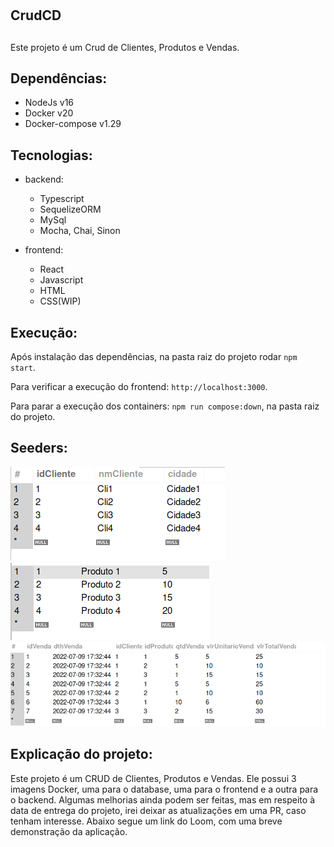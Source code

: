 #
CrudCD
-------------------------------

##
Este projeto é um Crud de Clientes, Produtos e Vendas.

###
Dependências:
-------------------------------
   - NodeJs v16
   - Docker v20
   - Docker-compose v1.29

###
Tecnologias:
-------------------------------
  - backend:
    - Typescript
    - SequelizeORM
    - MySql
    - Mocha, Chai, Sinon

  - frontend:
    - React
    - Javascript
    - HTML
    - CSS(WIP)

####
Execução:
-------------------------------
  Após instalação das dependências, na pasta raiz do projeto rodar ```npm start```.
  
  Para verificar a execução do frontend: ```http://localhost:3000```.
  
  Para parar a execução dos containers: ```npm run compose:down```, na pasta raiz do projeto.

####
Seeders:
-------------------------------
  
  <img src="./imgs/Clientes.png">
  <img src="./imgs/Produtos.png">
  <img src="./imgs/Vendas.png">


####
Explicação do projeto:
-------------------------------
Este projeto é um CRUD de Clientes, Produtos e Vendas. Ele possui 3 imagens Docker, uma para o database, uma para o frontend e a outra para o backend. Algumas melhorias ainda podem ser feitas, mas em respeito à data de entrega do projeto, irei deixar as atualizações em uma PR, caso tenham interesse. Abaixo segue um link do Loom, com uma breve demonstração da aplicação.
